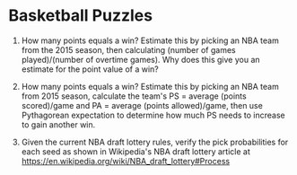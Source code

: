 # Basketball Puzzles

1. How many points equals a win? Estimate this by picking an NBA team from the 2015 season, then calculating (number of games played)/(number of overtime games). Why does this give you an estimate for the point value of a win?

2. How many points equals a win? Estimate this by picking an NBA team from 2015 season, calculate the team's PS = average (points scored)/game and PA = average (points allowed)/game, then use Pythagorean expectation to determine how much PS needs to increase to gain another win.

3. Given the current NBA draft lottery rules, verify the pick probabilities for each seed as shown in Wikipedia's NBA draft lottery article at https://en.wikipedia.org/wiki/NBA_draft_lottery#Process
